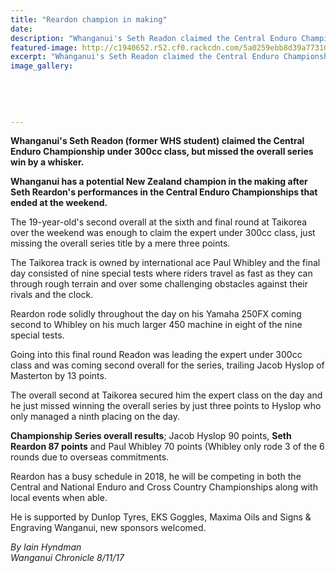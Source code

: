 ```yaml
---
title: "Reardon champion in making"
date: 
description: "Whanganui's Seth Readon claimed the Central Enduro Championship under 300cc class, but missed the overall series win by a whisker..."
featured-image: http://c1940652.r52.cf0.rackcdn.com/5a0259ebb8d39a773100087b/Seth-Reardon-Central-Enduro-champ-8-Nov-chron.jpg
excerpt: "Whanganui's Seth Readon claimed the Central Enduro Championship under 300cc class, but missed the overall series win by a whisker."
image_gallery:
    
    
    
    
    
---
```


<p><strong>Whanganui's Seth Readon (former WHS student) claimed the Central Enduro Championship under 300cc class, but missed the overall series win by a whisker.</strong></p>
<p class="element element-paragraph"><strong>Whanganui has a potential New Zealand champion in the making after Seth Reardon's performances in the Central Enduro Championships that ended at the weekend.</strong></p>
<p class="element element-paragraph">The 19-year-old's second overall at the sixth and final round at Taikorea over the weekend was enough to claim the expert under 300cc class, just missing the overall series title by a mere three points.</p>
<p class="element element-paragraph">The Taikorea track is owned by international ace Paul Whibley and the final day consisted of nine special tests where riders travel as fast as they can through rough terrain and over some challenging obstacles against their rivals and the clock.</p>
<p class="element element-paragraph">Reardon rode solidly throughout the day on his Yamaha 250FX coming second to Whibley on his much larger 450 machine in eight of the nine special tests.</p>
<p class="element element-paragraph">Going into this final round Readon was leading the expert under 300cc class and was coming second overall for the series, trailing Jacob Hyslop of Masterton by 13 points.</p>
<p class="element element-paragraph">The overall second at Taikorea secured him the expert class on the day and he just missed winning the overall series by just three points to Hyslop who only managed a ninth placing on the day.</p>
<p class="element element-paragraph"><strong>Championship Series overall results</strong>; Jacob Hyslop 90 points, <strong>Seth Reardon 87 points</strong> and Paul Whibley 70 points (Whibley only rode 3 of the 6 rounds due to overseas commitments.</p>
<p class="element element-paragraph">Reardon has a busy schedule in 2018, he will be competing in both the Central and National Enduro and Cross Country Championships along with local events when able.</p>
<p class="element element-paragraph">He is supported by Dunlop Tyres, EKS Goggles, Maxima Oils and Signs &amp; Engraving Wanganui, new sponsors welcomed.</p>
<p><em>By&nbsp;Iain Hyndman<br />Wanganui Chronicle 8/11/17</em></p>

